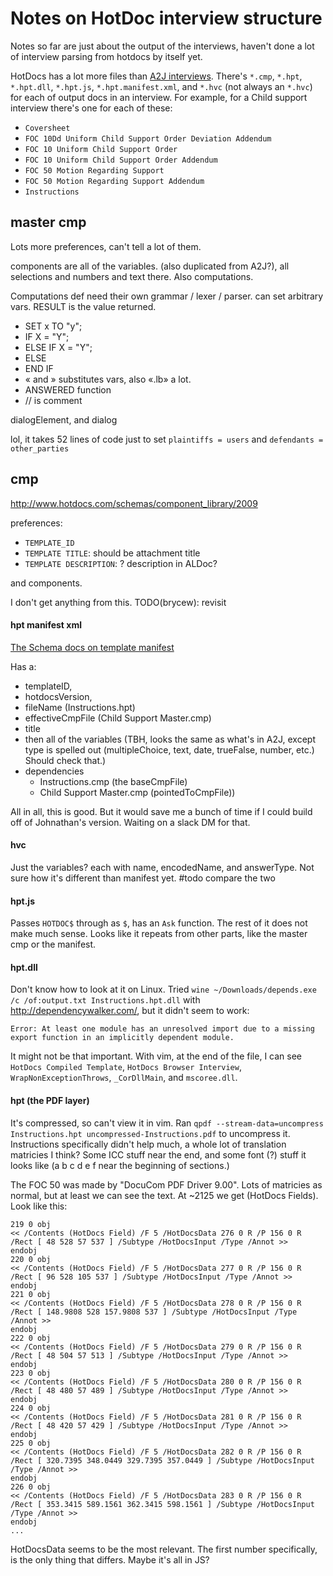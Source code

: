 # Notes on HotDoc interview structure

Notes so far are just about the output of the interviews, haven't done a lot of interview parsing from hotdocs by itself yet.

HotDocs has a lot more files than [A2J interviews](a2j_structure.md).
There's `*.cmp`, `*.hpt`, `*.hpt.dll`, `*.hpt.js`, `*.hpt.manifest.xml`, and `*.hvc` (not always an `*.hvc`) for each of output docs in an interview.
For example, for a Child support interview there's one for each of these:
* `Coversheet`
* `FOC 10Dd Uniform Child Support Order Deviation Addendum`
* `FOC 10 Uniform Child Support Order`
* `FOC 10 Uniform Child Support Order Addendum`
* `FOC 50 Motion Regarding Support`
* `FOC 50 Motion Regarding Support Addendum`
* `Instructions`

## master cmp

Lots more preferences, can't tell a lot of them.

components are all of the variables. (also duplicated from A2J?), all selections and numbers and text there. Also computations.

Computations def need their own grammar / lexer / parser. can set arbitrary vars. RESULT is the value returned.
* SET x TO "y";
* IF X = "Y";
* ELSE IF X = "Y";
* ELSE
* END IF
* « and » substitutes vars, also «.lb» a lot.
* ANSWERED function
* // is comment

dialogElement, and dialog

lol, it takes 52 lines of code just to set `plaintiffs = users` and `defendants = other_parties`

## cmp

http://www.hotdocs.com/schemas/component_library/2009

preferences:
* `TEMPLATE_ID`
* `TEMPLATE TITLE`: should be attachment title
* `TEMPLATE DESCRIPTION`: ? description in ALDoc?

and components. 

I don't get anything from this. TODO(brycew): revisit

#### hpt manifest xml

[The Schema docs on template manifest](http://www.hotdocs.com/schemas/template_manifest/2012)

Has a:
* templateID,
* hotdocsVersion,
* fileName (Instructions.hpt)
* effectiveCmpFile (Child Support Master.cmp)
* title 
* then all of the variables (TBH, looks the same as what's in A2J, except type is spelled out (multipleChoice, text, date, trueFalse, number, etc.) Should check that.)
* dependencies
	* Instructions.cmp (the baseCmpFile)
	* Child Support Master.cmp (pointedToCmpFile))


All in all, this is good. But it would save me a bunch of time if I could build off of Johnathan's version. Waiting on a slack DM for that.

#### hvc

Just the variables? each with name, encodedName, and answerType. Not sure how it's
different than manifest yet. #todo  compare the two

#### hpt.js

Passes `HOTDOC$` through as `$`, has an `Ask` function. The rest of it does not make much sense. Looks like it repeats from other parts, like the master cmp or the manifest.

#### hpt.dll

Don't know how to look at it on Linux. Tried `wine ~/Downloads/depends.exe /c /of:output.txt Instructions.hpt.dll` with http://dependencywalker.com/, but it didn't seem to work:

```
Error: At least one module has an unresolved import due to a missing export function in an implicitly dependent module.
```

It might not be that important. With vim, at the end of the file, I can see `HotDocs Compiled Template`, `HotDocs Browser Interview`, `WrapNonExceptionThrows`, `_CorDllMain`, and `mscoree.dll`. 

#### hpt (the PDF layer)

It's compressed, so can't view it in vim. Ran `qpdf --stream-data=uncompress Instructions.hpt uncompressed-Instructions.pdf` to uncompress it. Instructions specifically didn't help much, a whole lot of translation matricies I think? Some ICC stuff near the end, and some font (?) stuff it looks like (a b c d e f near the beginning of sections.)

The FOC 50 was made by "DocuCom PDF Driver 9.00". Lots of matricies as normal, but at least we can see the text. At ~2125 we get (HotDocs Fields). Look like this:
```
219 0 obj
<< /Contents (HotDocs Field) /F 5 /HotDocsData 276 0 R /P 156 0 R /Rect [ 48 528 57 537 ] /Subtype /HotDocsInput /Type /Annot >>
endobj
220 0 obj
<< /Contents (HotDocs Field) /F 5 /HotDocsData 277 0 R /P 156 0 R /Rect [ 96 528 105 537 ] /Subtype /HotDocsInput /Type /Annot >>
endobj
221 0 obj
<< /Contents (HotDocs Field) /F 5 /HotDocsData 278 0 R /P 156 0 R /Rect [ 148.9808 528 157.9808 537 ] /Subtype /HotDocsInput /Type /Annot >>
endobj
222 0 obj
<< /Contents (HotDocs Field) /F 5 /HotDocsData 279 0 R /P 156 0 R /Rect [ 48 504 57 513 ] /Subtype /HotDocsInput /Type /Annot >>
endobj
223 0 obj
<< /Contents (HotDocs Field) /F 5 /HotDocsData 280 0 R /P 156 0 R /Rect [ 48 480 57 489 ] /Subtype /HotDocsInput /Type /Annot >>
endobj
224 0 obj
<< /Contents (HotDocs Field) /F 5 /HotDocsData 281 0 R /P 156 0 R /Rect [ 48 420 57 429 ] /Subtype /HotDocsInput /Type /Annot >>
endobj
225 0 obj
<< /Contents (HotDocs Field) /F 5 /HotDocsData 282 0 R /P 156 0 R /Rect [ 320.7395 348.0449 329.7395 357.0449 ] /Subtype /HotDocsInput /Type /Annot >>
endobj
226 0 obj
<< /Contents (HotDocs Field) /F 5 /HotDocsData 283 0 R /P 156 0 R /Rect [ 353.3415 589.1561 362.3415 598.1561 ] /Subtype /HotDocsInput /Type /Annot >>
endobj
...
```

HotDocsData seems to be the most relevant. The first number specifically, is the only thing that differs. Maybe it's all in JS?
